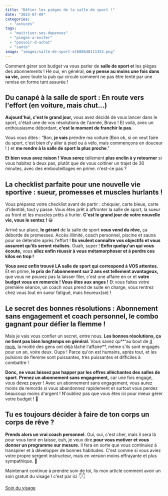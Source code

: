 ```yaml
---
title: "Défier les pièges de la salle de sport !"
date: "2023-07-09"
categories: 
  - "astuces"
tags: 
  - "maitriser-ses-depenses"
  - "pieges-a-eviter"
  - "pouvoir-d-achat"
  - "sante"
image: "images/salle-de-sport-e1688648111353.png"
---
```


Comment gérer son budget va vous parler de **salle de sport e**t les pièges des abonnements ! Hé oui, en général, **on y pense au moins une fois dans sa vie,** avec toute la pub qui circule comment ne pas être tenté par une remise en forme tant assurée !

## Du canapé à la salle de sport : En route vers l'effort (en voiture, mais chut...)

**Aujourd'hui, c'est le grand jour,** vous avez décidé de vous lancer dans le sport, c'était une de vos résolutions de l'année, Bravo ! Et voilà, avec un enthousiasme débordant, **c'est le moment de franchir le pas.**

Vous vous dites : “Bon, **je vais** prendre ma voiture (Bon ok, si on veut faire du sport, c'est bien d'y aller à pied ou à vélo, mais commençons en douceur ! ) et **me rendre à la salle de sport la plus proche**."

**Et bien vous avez raison !** **Vous serez** tellement **plus enclin à y retourner** si vous habitez à deux pas, plutôt que de vous coltiner un trajet de 30 minutes, avec des embouteillages en prime. n'est-ce pas ?

## La checklist parfaite pour une nouvelle vie sportive : sueur, promesses et muscles hurlants !

Vous préparez votre checklist avant de partir : chéquier, carte bleue, carte d'identité, tout y passe. Vous êtes prêt à affronter la salle de sport, la sueur au front et les muscles prêts à hurler. **C'est le grand jour de votre nouvelle vie, vous le sentez !** 😀

Arrivé sur place, **le gérant** de la salle de sport **vous vend du rêve,** ça déborde de promesses. Accès illimité, coach personnel, piscine et sauna pour se détendre après l'effort ! **Ils veulent connaître vos objectifs et vous assurent qu'ils seront réalisés.** Ouah, super ! **Enfin quelqu'un qui vous écoute,** vous **allez enfin réussir à vous métamorphoser et à perdre ces kilos en trop !**

**Vous avez enfin trouvé LA salle de sport qui correspond à VOS attentes.** Et en prime, **le prix de l'abonnement sur 2 ans est tellement avantageux,** que vous ne pouvez pas la laisser filer, c'est une affaire en or et **votre budget vous en remercie ! Vous êtes aux anges !** Et vous faites votre première séance, un coach vous prend de suite en charge, vous rentrez chez vous tout en sueur fatigué, mais heureux(se) !

## Le secret des bonnes résolutions : Abonnement sans engagement et coach personnel, le combo gagnant pour défier la flemme !

Mais je vais vous confier un secret, entre nous. **Les bonnes résolutions, ça ne tient pas bien longtemps en général.** Vous savez qu**'au bout de [4 mois](https://www.slate.fr/story/171675/abonnes-absents-salles-sport-business-haut-gamme-ventre-mou-low-cost#google_vignette), la moitié des gens ont déjà lâché l'affaire**, même s'ils sont engagés pour un an, voire deux. Oups ! Parce qu'on est humains, après tout, et les pulsions de flemme sont puissantes, très puissantes et difficiles à combattre !

**Donc, ne vous laissez pas happer par les offres alléchantes des salles de sport**. **Prenez un abonnement sans engagement,** car une fois engagé, vous devez payer ! Avec un abonnement sans engagement, vous aurez moins de remords si vous abandonnez rapidement et surtout vous perdez beaucoup moins d'argent ! N'oubliez pas que vous êtes ici pour mieux gérer votre budget ! 🤔

## Tu es toujours décider à faire de ton corps un corps de rêve ?

**Prends alors un vrai coach personnel.** Oui, oui, c'est cher, mais il sera là pour vous tenir en laisse, euh, je veux dire **pour vous motiver et vous donner un programme sur mesure.** Il fera en sorte que vous continuiez à transpirer et à développer de bonnes habitudes. C'est comme si vous aviez votre propre sergent instructeur, mais en version moins effrayante et plus sympathique. 🤣

Maintenant continue à prendre soin de toi, lis mon article comment avoir un soin gratuit du visage ! c'est par ici 👇👇

[Soin du visage](https://commentgerersonbudget.fr/le-miroir-malefique-et-le-secret-beaute-gratuit-une-transformation-epique/)
